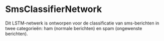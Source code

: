 # SmsClassifierNetwork
Dit LSTM-netwerk is ontworpen voor de classificatie van sms-berichten in twee categorieën: ham (normale berichten) en spam (ongewenste berichten).
